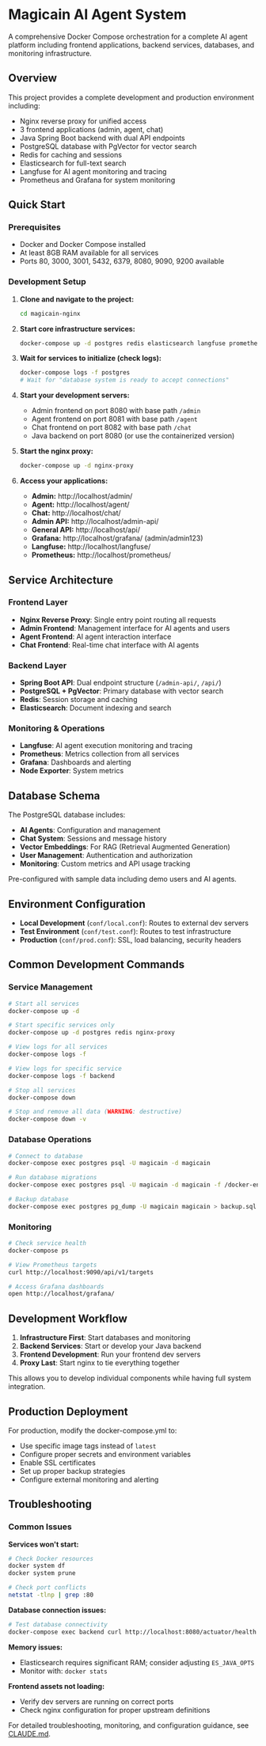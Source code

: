 # Magicain AI Agent System

A comprehensive Docker Compose orchestration for a complete AI agent platform including frontend applications, backend services, databases, and monitoring infrastructure.

## Overview

This project provides a complete development and production environment including:

- Nginx reverse proxy for unified access
- 3 frontend applications (admin, agent, chat)
- Java Spring Boot backend with dual API endpoints
- PostgreSQL database with PgVector for vector search
- Redis for caching and sessions
- Elasticsearch for full-text search
- Langfuse for AI agent monitoring and tracing
- Prometheus and Grafana for system monitoring

## Quick Start

### Prerequisites
- Docker and Docker Compose installed
- At least 8GB RAM available for all services
- Ports 80, 3000, 3001, 5432, 6379, 8080, 9090, 9200 available

### Development Setup

1. **Clone and navigate to the project:**
   ```bash
   cd magicain-nginx
   ```

2. **Start core infrastructure services:**
   ```bash
   docker-compose up -d postgres redis elasticsearch langfuse prometheus grafana
   ```

3. **Wait for services to initialize (check logs):**
   ```bash
   docker-compose logs -f postgres
   # Wait for "database system is ready to accept connections"
   ```

4. **Start your development servers:**
   - Admin frontend on port 8080 with base path `/admin`
   - Agent frontend on port 8081 with base path `/agent`  
   - Chat frontend on port 8082 with base path `/chat`
   - Java backend on port 8080 (or use the containerized version)

5. **Start the nginx proxy:**
   ```bash
   docker-compose up -d nginx-proxy
   ```

6. **Access your applications:**
   - **Admin:** http://localhost/admin/
   - **Agent:** http://localhost/agent/
   - **Chat:** http://localhost/chat/
   - **Admin API:** http://localhost/admin-api/
   - **General API:** http://localhost/api/
   - **Grafana:** http://localhost/grafana/ (admin/admin123)
   - **Langfuse:** http://localhost/langfuse/
   - **Prometheus:** http://localhost/prometheus/

## Service Architecture

### Frontend Layer
- **Nginx Reverse Proxy**: Single entry point routing all requests
- **Admin Frontend**: Management interface for AI agents and users
- **Agent Frontend**: AI agent interaction interface  
- **Chat Frontend**: Real-time chat interface with AI agents

### Backend Layer
- **Spring Boot API**: Dual endpoint structure (`/admin-api/`, `/api/`)
- **PostgreSQL + PgVector**: Primary database with vector search
- **Redis**: Session storage and caching
- **Elasticsearch**: Document indexing and search

### Monitoring & Operations
- **Langfuse**: AI agent execution monitoring and tracing
- **Prometheus**: Metrics collection from all services
- **Grafana**: Dashboards and alerting
- **Node Exporter**: System metrics

## Database Schema

The PostgreSQL database includes:
- **AI Agents**: Configuration and management
- **Chat System**: Sessions and message history
- **Vector Embeddings**: For RAG (Retrieval Augmented Generation)
- **User Management**: Authentication and authorization
- **Monitoring**: Custom metrics and API usage tracking

Pre-configured with sample data including demo users and AI agents.

## Environment Configuration

- **Local Development** (`conf/local.conf`): Routes to external dev servers
- **Test Environment** (`conf/test.conf`): Routes to test infrastructure  
- **Production** (`conf/prod.conf`): SSL, load balancing, security headers

## Common Development Commands

### Service Management
```bash
# Start all services
docker-compose up -d

# Start specific services only
docker-compose up -d postgres redis nginx-proxy

# View logs for all services
docker-compose logs -f

# View logs for specific service
docker-compose logs -f backend

# Stop all services
docker-compose down

# Stop and remove all data (WARNING: destructive)
docker-compose down -v
```

### Database Operations
```bash
# Connect to database
docker-compose exec postgres psql -U magicain -d magicain

# Run database migrations
docker-compose exec postgres psql -U magicain -d magicain -f /docker-entrypoint-initdb.d/migration.sql

# Backup database
docker-compose exec postgres pg_dump -U magicain magicain > backup.sql
```

### Monitoring
```bash
# Check service health
docker-compose ps

# View Prometheus targets
curl http://localhost:9090/api/v1/targets

# Access Grafana dashboards
open http://localhost/grafana/
```

## Development Workflow

1. **Infrastructure First**: Start databases and monitoring
2. **Backend Services**: Start or develop your Java backend
3. **Frontend Development**: Run your frontend dev servers
4. **Proxy Last**: Start nginx to tie everything together

This allows you to develop individual components while having full system integration.

## Production Deployment

For production, modify the docker-compose.yml to:
- Use specific image tags instead of `latest`
- Configure proper secrets and environment variables
- Enable SSL certificates
- Set up proper backup strategies
- Configure external monitoring and alerting

## Troubleshooting

### Common Issues

**Services won't start:**
```bash
# Check Docker resources
docker system df
docker system prune

# Check port conflicts
netstat -tlnp | grep :80
```

**Database connection issues:**
```bash
# Test database connectivity
docker-compose exec backend curl http://localhost:8080/actuator/health
```

**Memory issues:**
- Elasticsearch requires significant RAM; consider adjusting `ES_JAVA_OPTS`
- Monitor with: `docker stats`

**Frontend assets not loading:**
- Verify dev servers are running on correct ports
- Check nginx configuration for proper upstream definitions

For detailed troubleshooting, monitoring, and configuration guidance, see [CLAUDE.md](./CLAUDE.md).